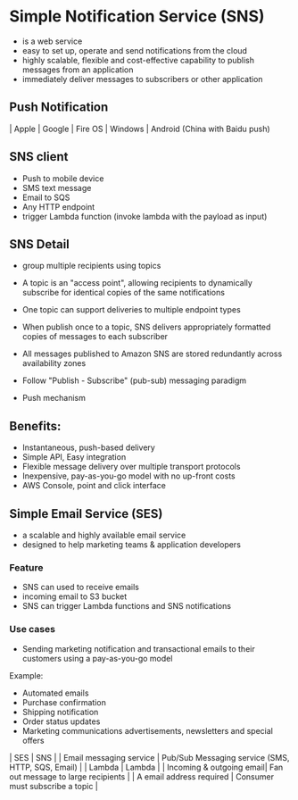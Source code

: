 # Simple Notification Service (SNS)
- is a web service
- easy to set up, operate and send notifications from the cloud
- highly scalable, flexible and cost-effective capability to publish messages from an application
- immediately deliver messages to subscribers or other application

## Push Notification
| Apple | Google | Fire OS | Windows | Android (China with Baidu push)

## SNS client
* Push to mobile device
* SMS text message
* Email to SQS 
* Any HTTP endpoint
* trigger Lambda function (invoke lambda with the payload as input)

## SNS Detail
- group multiple recipients using topics

* A topic is an "access point", allowing recipients to dynamically subscribe for identical copies of the same notifications

* One topic can support deliveries to multiple endpoint types

* When publish once to a topic, SNS delivers appropriately formatted copies of messages to each subscriber

* All messages published to Amazon SNS are stored redundantly across availability zones

* Follow "Publish - Subscribe" (pub-sub) messaging paradigm
* Push mechanism

## Benefits:
* Instantaneous, push-based delivery
* Simple API, Easy integration
* Flexible message delivery over multiple transport protocols
* Inexpensive, pay-as-you-go model with no up-front costs
* AWS Console, point and click interface

## Simple Email Service (SES)
- a scalable and highly available email service
- designed to help marketing teams & application developers

### Feature
- SNS can used to receive emails
- incoming email to S3 bucket
- SNS can trigger Lambda functions and SNS notifications

### Use cases
* Sending marketing notification and transactional emails to their customers using a pay-as-you-go model

Example:
* Automated emails
* Purchase confirmation
* Shipping notification
* Order status updates
* Marketing communications advertisements, newsletters and special offers


| SES                      | SNS                                               |
| Email messaging service  | Pub/Sub Messaging service (SMS, HTTP, SQS, Email) |
| Lambda                   | Lambda                                            |
| Incoming & outgoing email| Fan out message to large recipients               |
| A email address required | Consumer must subscribe a topic                   |

